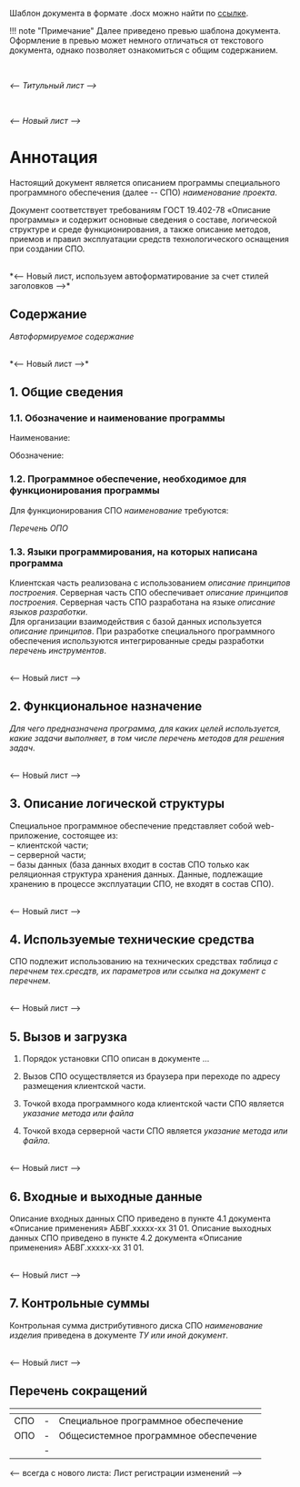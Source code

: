 Шаблон документа в формате .docx можно найти по [ссылке](). 

!!! note "Примечание" 
    Далее приведено превью шаблона документа. Оформление в превью может немного отличаться от текстового документа, однако позволяет ознакомиться с общим содержанием.

<br/>

*<--  Титульный лист  -->*

<br/>

*<--  Новый лист  -->*

# Аннотация
Настоящий документ является описанием программы специального программного
обеспечения (далее -- СПО) *наименование проекта*.

Документ соответствует требованиям ГОСТ 19.402-78 «Описание программы» и
содержит основные сведения о составе, логической структуре и среде
функционирования, а также описание методов, приемов и правил
эксплуатации средств технологического оснащения при создании СПО.

<br/>
*<--  Новый лист, используем автоформатирование за счет стилей заголовков -->*

## Содержание
*Автоформируемое содержание*

<br/>
*<--  Новый лист  -->*

## 1. Общие сведения
### 1.1. Обозначение и наименование программы

Наименование:

Обозначение:

### 1.2.  Программное обеспечение, необходимое для функционирования программы

Для функционирования СПО *наименование* требуются:

*Перечень ОПО*

### 1.3. Языки программирования, на которых написана программа
Клиентская часть реализована с использованием *описание принципов построения*.
Серверная часть СПО обеспечивает *описание принципов построения*.
Серверная часть СПО разработана на языке *описание языков разработки*.    
Для организации взаимодействия с базой данных используется *описание принципов*.
При разработке специального программного обеспечения используются интегрированные среды разработки *перечень инструментов*.


<br/> <--  Новый лист  -->

## 2.  Функциональное назначение

*Для чего предназначена программа, для каких целей используется, какие задачи выполняет, в том числе перечень методов для решения задач*.


<br/> <--  Новый лист  -->

## 3.  Описание логической структуры
Специальное программное обеспечение представляет собой web-приложение, состоящее из:  
‒	клиентской части;  
‒	серверной части;  
‒	базы данных (база данных входит в состав СПО только как реляционная структура хранения данных. Данные, подлежащие хранению в процессе эксплуатации СПО, не входят в состав СПО).  


<br/> <--  Новый лист  -->

## 4.  Используемые технические средства
СПО подлежит использованию на технических средствах *таблица с перечнем тех.сресдтв, их параметров или ссылка на документ с перечнем*. 


<br/> <--  Новый лист  -->

## 5.  Вызов и загрузка
1)	Порядок установки СПО описан в документе ...

2)	Вызов СПО осуществляется из браузера при переходе по адресу размещения клиентской части.

3)	Точкой входа программного кода клиентской части СПО является *указание метода или файла*

4)	Точкой входа серверной части СПО является  *указание метода или файла*.


<br/> <--  Новый лист  -->

## 6.  Входные и выходные данные
Описание входных данных СПО приведено в пункте 4.1 документа «Описание применения» АБВГ.ххххх-хх 31 01.
Описание выходных данных СПО приведено в пункте 4.2 документа «Описание применения» АБВГ.ххххх-хх 31 01.


<br/> <--  Новый лист  -->

## 7.  Контрольные суммы
Контрольная сумма дистрибутивного диска СПО *наименование изделия*
приведена в документе *ТУ или иной документ*.


<br/> <--  Новый лист  -->

## Перечень сокращений
| <!-- без заголовка--> | <!-- без заголовка--> | <!-- без заголовка--> |
|:--|:-:|:-|
|СПО|-|Специальное программное обеспечение|
|ОПО|-|Общесистемное программное обеспечение|
||-||


<--  всегда с нового листа: Лист регистрации изменений -->